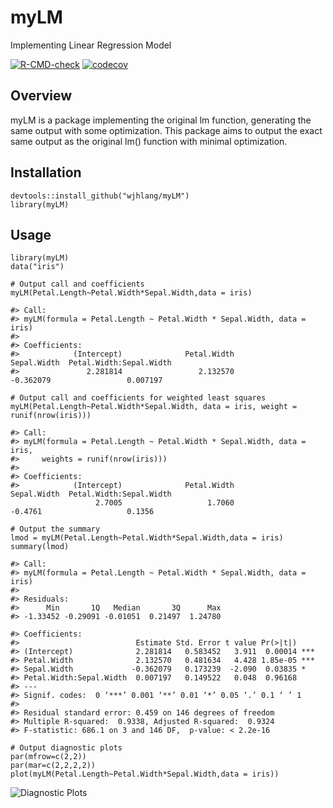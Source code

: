# myLM
Implementing Linear Regression Model

<!-- Badges Start -->
[![R-CMD-check](https://github.com/wjhlang/myLM/workflows/R-CMD-check/badge.svg)](https://github.com/wjhlang/myLM/actions)
[![codecov](https://codecov.io/gh/wjhlang/myLM/branch/main/graph/badge.svg?token=VJPRJOQ2B3)](https://codecov.io/gh/wjhlang/myLM)
<!-- Badges End -->


## Overview
myLM is a package implementing the original lm function, generating the same output with some optimization. This package aims to output the exact same output as the original lm() function with minimal optimization.

## Installation
```
devtools::install_github("wjhlang/myLM")
library(myLM)
```
## Usage
```{r}
library(myLM)
data("iris")

# Output call and coefficients
myLM(Petal.Length~Petal.Width*Sepal.Width,data = iris)

#> Call:
#> myLM(formula = Petal.Length ~ Petal.Width * Sepal.Width, data = iris)
#> 
#> Coefficients:
#>            (Intercept)              Petal.Width              Sepal.Width  Petal.Width:Sepal.Width  
#>               2.281814                 2.132570                -0.362079                 0.007197  

# Output call and coefficients for weighted least squares
myLM(Petal.Length~Petal.Width*Sepal.Width, data = iris, weight = runif(nrow(iris)))

#> Call:
#> myLM(formula = Petal.Length ~ Petal.Width * Sepal.Width, data = iris, 
#>     weights = runif(nrow(iris)))
#> 
#> Coefficients:
#>            (Intercept)              Petal.Width              Sepal.Width  Petal.Width:Sepal.Width  
                   2.7005                   1.7060                  -0.4761                   0.1356 

# Output the summary
lmod = myLM(Petal.Length~Petal.Width*Sepal.Width,data = iris)
summary(lmod)

#> Call:
#> myLM(formula = Petal.Length ~ Petal.Width * Sepal.Width, data = iris)
#> 
#> Residuals:
#>      Min       1Q   Median       3Q      Max 
#> -1.33452 -0.29091 -0.01051  0.21497  1.24780 

#> Coefficients:
#>                          Estimate Std. Error t value Pr(>|t|)    
#> (Intercept)              2.281814   0.583452   3.911  0.00014 ***
#> Petal.Width              2.132570   0.481634   4.428 1.85e-05 ***
#> Sepal.Width             -0.362079   0.173239  -2.090  0.03835 *  
#> Petal.Width:Sepal.Width  0.007197   0.149522   0.048  0.96168    
#> ---
#> Signif. codes:  0 ‘***’ 0.001 ‘**’ 0.01 ‘*’ 0.05 ‘.’ 0.1 ‘ ’ 1
#> 
#> Residual standard error: 0.459 on 146 degrees of freedom
#> Multiple R-squared:  0.9338,	Adjusted R-squared:  0.9324 
#> F-statistic: 686.1 on 3 and 146 DF,  p-value: < 2.2e-16

# Output diagnostic plots
par(mfrow=c(2,2))
par(mar=c(2,2,2,2))
plot(myLM(Petal.Length~Petal.Width*Sepal.Width,data = iris))
```
![Diagnostic Plots](tree/main/figures/Rplot.png)


